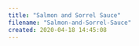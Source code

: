 ```yaml
---
title: "Salmon and Sorrel Sauce"
filename: "Salmon-and-Sorrel-Sauce"
created: 2020-04-18 14:45:08
---
```

